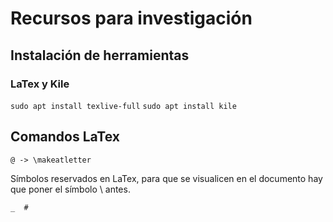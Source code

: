 # Recursos para investigación

## Instalación de herramientas

### LaTex y Kile

`sudo apt install texlive-full`
`sudo apt install kile`

## Comandos LaTex

` @ -> \makeatletter `

Símbolos reservados en LaTex, para que se visualicen en el documento hay que poner el símbolo \ antes.

` _  #  `